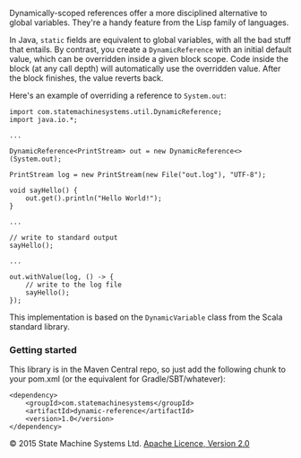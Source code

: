 Dynamically-scoped references offer a more disciplined alternative to global variables. They're a handy feature from
the Lisp family of languages.

In Java, `static` fields are equivalent to global variables, with all the bad stuff that entails. By contrast, you
create a `DynamicReference` with an initial default value, which can be overridden inside a given block
scope. Code inside the block (at any call depth) will automatically use the overridden value. After the block
finishes, the value reverts back.

Here's an example of overriding a reference to `System.out`:

    import com.statemachinesystems.util.DynamicReference;
    import java.io.*;

    ...

    DynamicReference<PrintStream> out = new DynamicReference<>(System.out);

    PrintStream log = new PrintStream(new File("out.log"), "UTF-8");

    void sayHello() {
        out.get().println("Hello World!");
    }

    ...

    // write to standard output
    sayHello();

    ...

    out.withValue(log, () -> {
        // write to the log file
        sayHello();
    });

This implementation is based on the `DynamicVariable` class from the Scala standard library.

### Getting started

This library is in the Maven Central repo, so just add the following chunk to your pom.xml (or the equivalent for Gradle/SBT/whatever):

    <dependency>
        <groupId>com.statemachinesystems</groupId>
        <artifactId>dynamic-reference</artifactId>
        <version>1.0</version>
    </dependency>

&copy; 2015 State Machine Systems Ltd. [Apache Licence, Version 2.0](http://www.apache.org/licenses/LICENSE-2.0)